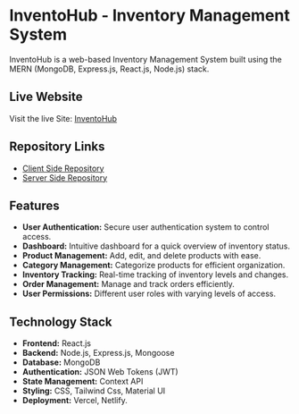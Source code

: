 # InventoHub - Inventory Management System

InventoHub is a web-based Inventory Management System built using the MERN (MongoDB, Express.js, React.js, Node.js) stack.

## Live Website

Visit the live Site: [InventoHub](https://inventohub.netlify.app)

## Repository Links

-  [Client Side Repository](https://github.com/mspsohan/inventohub-client)
-  [Server Side Repository](https://github.com/mspsohan/inventohub-server)

## Features

-  **User Authentication:** Secure user authentication system to control access.
-  **Dashboard:** Intuitive dashboard for a quick overview of inventory status.
-  **Product Management:** Add, edit, and delete products with ease.
-  **Category Management:** Categorize products for efficient organization.
-  **Inventory Tracking:** Real-time tracking of inventory levels and changes.
-  **Order Management:** Manage and track orders efficiently.
-  **User Permissions:** Different user roles with varying levels of access.

## Technology Stack

-  **Frontend:** React.js
-  **Backend:** Node.js, Express.js, Mongoose
-  **Database:** MongoDB
-  **Authentication:** JSON Web Tokens (JWT)
-  **State Management:** Context API
-  **Styling:** CSS, Tailwind Css, Material UI
-  **Deployment:** Vercel, Netlify.

